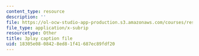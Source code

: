 ```yaml
---
content_type: resource
description: ''
file: https://ol-ocw-studio-app-production.s3.amazonaws.com/courses/res-6-012-introduction-to-probability-spring-2018/18305e0808428ed81f41687ec89fdf20_8yaRt24qA1M.srt
file_type: application/x-subrip
resourcetype: Other
title: 3play caption file
uid: 18305e08-0842-8ed8-1f41-687ec89fdf20
---
```

